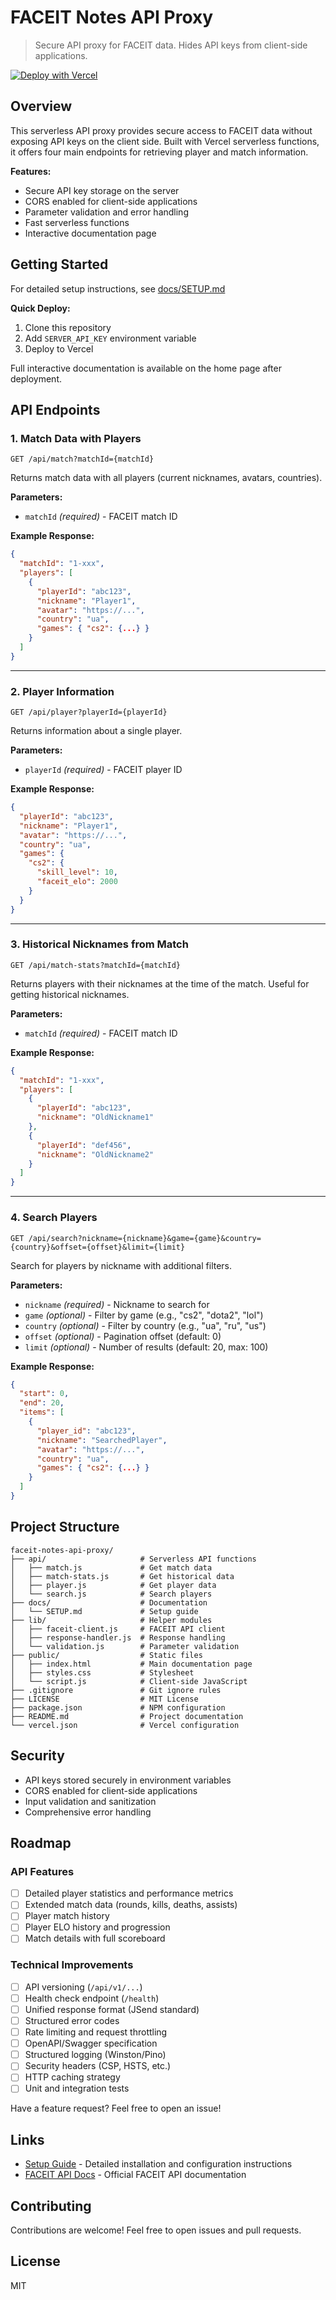 # FACEIT Notes API Proxy

> Secure API proxy for FACEIT data. Hides API keys from client-side applications.

[![Deploy with Vercel](https://vercel.com/button)](https://vercel.com/new)

## Overview

This serverless API proxy provides secure access to FACEIT data without exposing API keys on the client side. Built with Vercel serverless functions, it offers four main endpoints for retrieving player and match information.

**Features:**
- Secure API key storage on the server
- CORS enabled for client-side applications
- Parameter validation and error handling
- Fast serverless functions
- Interactive documentation page

## Getting Started

For detailed setup instructions, see [docs/SETUP.md](docs/SETUP.md)

**Quick Deploy:**
1. Clone this repository
2. Add `SERVER_API_KEY` environment variable
3. Deploy to Vercel

Full interactive documentation is available on the home page after deployment.

## API Endpoints

### 1. Match Data with Players

```http
GET /api/match?matchId={matchId}
```

Returns match data with all players (current nicknames, avatars, countries).

**Parameters:**
- `matchId` *(required)* - FACEIT match ID

**Example Response:**
```json
{
  "matchId": "1-xxx",
  "players": [
    {
      "playerId": "abc123",
      "nickname": "Player1",
      "avatar": "https://...",
      "country": "ua",
      "games": { "cs2": {...} }
    }
  ]
}
```

---

### 2. Player Information

```http
GET /api/player?playerId={playerId}
```

Returns information about a single player.

**Parameters:**
- `playerId` *(required)* - FACEIT player ID

**Example Response:**
```json
{
  "playerId": "abc123",
  "nickname": "Player1",
  "avatar": "https://...",
  "country": "ua",
  "games": {
    "cs2": {
      "skill_level": 10,
      "faceit_elo": 2000
    }
  }
}
```

---

### 3. Historical Nicknames from Match

```http
GET /api/match-stats?matchId={matchId}
```

Returns players with their nicknames at the time of the match. Useful for getting historical nicknames.

**Parameters:**
- `matchId` *(required)* - FACEIT match ID

**Example Response:**
```json
{
  "matchId": "1-xxx",
  "players": [
    {
      "playerId": "abc123",
      "nickname": "OldNickname1"
    },
    {
      "playerId": "def456",
      "nickname": "OldNickname2"
    }
  ]
}
```

---

### 4. Search Players

```http
GET /api/search?nickname={nickname}&game={game}&country={country}&offset={offset}&limit={limit}
```

Search for players by nickname with additional filters.

**Parameters:**
- `nickname` *(required)* - Nickname to search for
- `game` *(optional)* - Filter by game (e.g., "cs2", "dota2", "lol")
- `country` *(optional)* - Filter by country (e.g., "ua", "ru", "us")
- `offset` *(optional)* - Pagination offset (default: 0)
- `limit` *(optional)* - Number of results (default: 20, max: 100)

**Example Response:**
```json
{
  "start": 0,
  "end": 20,
  "items": [
    {
      "player_id": "abc123",
      "nickname": "SearchedPlayer",
      "avatar": "https://...",
      "country": "ua",
      "games": { "cs2": {...} }
    }
  ]
}
```

## Project Structure

```
faceit-notes-api-proxy/
├── api/                     # Serverless API functions
│   ├── match.js             # Get match data
│   ├── match-stats.js       # Get historical data
│   ├── player.js            # Get player data
│   └── search.js            # Search players
├── docs/                    # Documentation
│   └── SETUP.md             # Setup guide
├── lib/                     # Helper modules
│   ├── faceit-client.js     # FACEIT API client
│   ├── response-handler.js  # Response handling
│   └── validation.js        # Parameter validation
├── public/                  # Static files
│   ├── index.html           # Main documentation page
│   ├── styles.css           # Stylesheet
│   └── script.js            # Client-side JavaScript
├── .gitignore               # Git ignore rules
├── LICENSE                  # MIT License
├── package.json             # NPM configuration
├── README.md                # Project documentation
└── vercel.json              # Vercel configuration
```

## Security

- API keys stored securely in environment variables
- CORS enabled for client-side applications
- Input validation and sanitization
- Comprehensive error handling

## Roadmap

### API Features
- [ ] Detailed player statistics and performance metrics
- [ ] Extended match data (rounds, kills, deaths, assists)
- [ ] Player match history
- [ ] Player ELO history and progression
- [ ] Match details with full scoreboard

### Technical Improvements
- [ ] API versioning (`/api/v1/...`)
- [ ] Health check endpoint (`/health`)
- [ ] Unified response format (JSend standard)
- [ ] Structured error codes
- [ ] Rate limiting and request throttling
- [ ] OpenAPI/Swagger specification
- [ ] Structured logging (Winston/Pino)
- [ ] Security headers (CSP, HSTS, etc.)
- [ ] HTTP caching strategy
- [ ] Unit and integration tests

Have a feature request? Feel free to open an issue!

## Links

- [Setup Guide](docs/SETUP.md) - Detailed installation and configuration instructions
- [FACEIT API Docs](https://developers.faceit.com/docs) - Official FACEIT API documentation

## Contributing

Contributions are welcome! Feel free to open issues and pull requests.

## License

MIT
